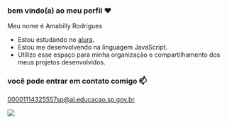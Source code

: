### bem vindo(a) ao meu perfil ❤

Meu nome é Amabilly Rodrigues

- Estou estudando no [alura](https://www.alura.com.br).
- Estou me desenvolvendo na linguagem JavaScript.
- Utilizo esse espaço para minha organização e compartilhamento dos meus projetos desenvolvidos.

### você pode entrar em contato comigo 📫

00001114325557sp@al.educacao.sp.gov.br

![](https://media1.tenor.com/m/NvL19Ai8aUsAAAAC/boo-abra%C3%A7ando-boo.gif)
